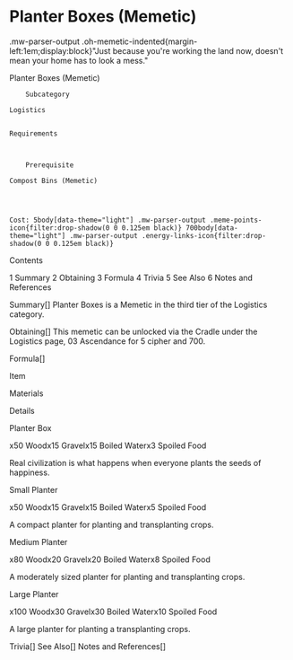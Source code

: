 # Planter Boxes (Memetic)

.mw-parser-output .oh-memetic-indented{margin-left:1em;display:block}"Just because you're working the land now, doesn't mean your home has to look a mess."

Planter Boxes (Memetic)


	
		
		
	
	



	
		Subcategory
	
	Logistics


	Requirements


	
		Prerequisite
	
	Compost Bins (Memetic)



	
	Cost: 5body[data-theme="light"] .mw-parser-output .meme-points-icon{filter:drop-shadow(0 0 0.125em black)} 700body[data-theme="light"] .mw-parser-output .energy-links-icon{filter:drop-shadow(0 0 0.125em black)}





Contents

1 Summary
2 Obtaining
3 Formula
4 Trivia
5 See Also
6 Notes and References



Summary[]
Planter Boxes is a Memetic in the third tier of the Logistics category.

Obtaining[]
This memetic can be unlocked via the Cradle under the Logistics page, 03 Ascendance for 5 cipher and  700.

Formula[]


Item

Materials

Details


Planter Box

x50 Woodx15 Gravelx15 Boiled Waterx3 Spoiled Food

Real civilization is what happens when everyone plants the seeds of happiness.


Small Planter

x50 Woodx15 Gravelx15 Boiled Waterx5 Spoiled Food

A compact planter for planting and transplanting crops.


Medium Planter

x80 Woodx20 Gravelx20 Boiled Waterx8 Spoiled Food

A moderately sized planter for planting and transplanting crops.


Large Planter

x100 Woodx30 Gravelx30 Boiled Waterx10 Spoiled Food

A large planter for planting a transplanting crops.


Trivia[]
See Also[]
Notes and References[]
